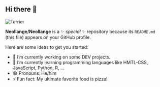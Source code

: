 ## Hi there 👋

![Terrier](https://github.com/user-attachments/assets/b5371dca-07c4-46bb-8537-81a0b79cc90b)


**Neollange/Neollange** is a ✨ _special_ ✨ repository because its `README.md` (this file) appears on your GitHub profile.

Here are some ideas to get you started:

- 🔭 I’m currently working on some DEV projects.
- 🌱 I’m currently learning programming languages like HMTL-CSS, JavaScript, Python, R, ...
- 😄 Pronouns: He/him
- ⚡ Fun fact: My ultimate favorite food is pizza!

